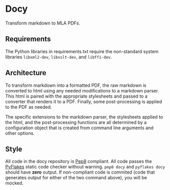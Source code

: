 Docy
====

Transform markdown to MLA PDFs.

Requirements
------------

The Python libraries in requirements.txt require the non-standard system libraries `libxml2-dev`, `libxslt-dev`, and `libffi-dev`.

Architecture
------------

To transform markdown into a formatted PDF, the raw markdown is converted to html using any needed modifications to a markdown parser. This html is paired with the appropriate stylesheets and passed to a converter that renders it to a PDF. Finally, some post-processing is applied to the PDF as needed.

The specific extensions to the markdown parser, the stylesheets applied to the html, and the post-processing functions are all determined by a configuration object that is created from command line arguments and other options.

Style
-----

All code in the docy repository is [Pep8](http://www.python.org/dev/peps/pep-0008/) compliant. All code passes the [PyFlakes](https://pypi.python.org/pypi/pyflakes) static code checker without warning.
`pep8 docy` and `pyflakes docy` should have **zero** output. If non-compliant code is commited (code that generates output for either of the two command above), you will be mocked.
